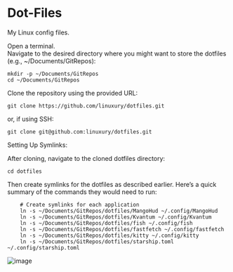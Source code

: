 # Dot-Files
My Linux config files.

Open a terminal.</br>
Navigate to the desired directory where you might want to store the dotfiles (e.g., ~/Documents/GitRepos):

    mkdir -p ~/Documents/GitRepos
    cd ~/Documents/GitRepos

Clone the repository using the provided URL:

    git clone https://github.com/linuxury/dotfiles.git

or, if using SSH:

    git clone git@github.com:linuxury/dotfiles.git

Setting Up Symlinks:

After cloning, navigate to the cloned dotfiles directory:

    cd dotfiles

Then create symlinks for the dotfiles as described earlier. Here’s a quick summary of the commands they would need to run:

        # Create symlinks for each application
        ln -s ~/Documents/GitRepos/dotfiles/MangoHud ~/.config/MangoHud
        ln -s ~/Documents/GitRepos/dotfiles/Kvantum ~/.config/Kvantum
        ln -s ~/Documents/GitRepos/dotfiles/fish ~/.config/fish
        ln -s ~/Documents/GitRepos/dotfiles/fastfetch ~/.config/fastfetch
        ln -s ~/Documents/GitRepos/dotfiles/kitty ~/.config/kitty
        ln -s ~/Documents/GitRepos/dotfiles/starship.toml ~/.config/starship.toml
![image](https://github.com/user-attachments/assets/a84fbf03-9c5b-44fb-bde2-3318662e7ab4)
